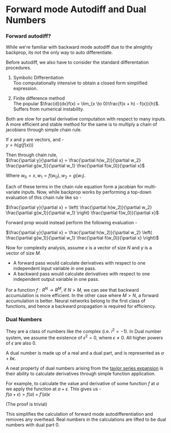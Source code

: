 # Forward mode Autodiff and Dual Numbers

### Forward autodiff?

While we're familiar with backward mode autodiff due to the almightly backprop, its not the only
way to auto differentiate.

Before autodiff, we also have to consider the standard differentation procedures.

1. Symbolic Differentiation  
Too computationally intensive to obtain a closed form simplified expression.

2. Finite difference method  
The popular $\frac{d}{dx}f(x) = \lim_{x \to 0}\frac{f(x + h) - f(x)}{h}$.
Suffers from numerical instability.

Both are slow for partial derivative computation with respect to many inputs. A more efficient and
stable method for the same is to multiply a chain of jacobians through simple chain rule.

If $x$ and $y$ are vectors, and -  
$y = h(g(f(x)))$

Then through chain rule,  
$\frac{\partial y}{\partial x} = \frac{\partial h(w_2)}{\partial w_2} \frac{\partial g(w_1)}{\partial w_1} \frac{\partial f(w_0)}{\partial x}$

Where $w_0 = x, w_1 = f(w_0), w_2 = g(w_1)$.

Each of these terms in the chain rule equation form a jacobian for multi-variate inputs. Now,
while backprop works by performing a top-down evaluation of this chain rule like so -  

$\frac{\partial y}{\partial x} = \left( \frac{\partial h(w_2)}{\partial w_2} \frac{\partial g(w_1)}{\partial w_1} \right) \frac{\partial f(w_0)}{\partial x}$

Forward prop would instead perform the following evaluation -   

$\frac{\partial y}{\partial x} = \frac{\partial h(w_2)}{\partial w_2} \left( \frac{\partial g(w_1)}{\partial w_1} \frac{\partial f(w_0)}{\partial x} \right)$

Now for complexity analysis, assume $x$ is a vector of size $N$ and $y$ is a vector of size $M$.

* A forward pass would calculate derivatives with respect to one independent input variable in
  one pass.  
* A backward pass would calculate derivatives with respect to one independent output variable in
  one pass.

For a function $f: R^N \rightarrow R^M$, if $N > M$, we can see that backward accumulation is
more efficient. In the other case where $M > N$, a forward accumulation is better. Neural
networks belong to the first class of functions, and hence a backward propagation is required for
efficiency.

### Dual Numbers  

They are a class of numbers like the complex (i.e. $i^2 = -1$). In Dual number system, we assume the
existence of $\epsilon^2 = 0$, where $\epsilon \neq 0$. All higher powers of $\epsilon$ are also $0$.

A dual number is made up of a real and a dual part, and is represented as $a + b\epsilon$.

A neat property of dual numbers arising from the [taylor series expansion](https://en.wikipedia.org/wiki/Dual_number#Differentiation) is their ability to calculate derivatives through simple function application.  

For example, to calculate the value and derivative of some function $f$ at $a$ we apply the function
at $a + \epsilon$. This gives us -  
$f(a + \epsilon) = f(a) + f'(a)\epsilon$

(The proof is trivial)

This simplifies the calculation of forward mode autodifferentiation and removes any overhead. Real
numbers in the calculations are lifted to be dual numbers with dual part 0.

